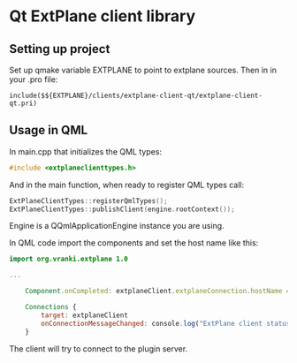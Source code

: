 # Qt ExtPlane client library

## Setting up project

Set up qmake variable EXTPLANE to point to extplane sources. Then in in your .pro file: 

```
include($${EXTPLANE}/clients/extplane-client-qt/extplane-client-qt.pri)
```

## Usage in QML

In main.cpp that initializes the QML types:

```cpp
#include <extplaneclienttypes.h>
```

And in the main function, when ready to register QML types call:

```cpp
ExtPlaneClientTypes::registerQmlTypes();
ExtPlaneClientTypes::publishClient(engine.rootContext());
```

Engine is a QQmlApplicationEngine instance you are using.

In QML code import the components and set the host name like this:


```qml
import org.vranki.extplane 1.0

...

    Component.onCompleted: extplaneClient.extplaneConnection.hostName = "127.0.0.1"

    Connections {
        target: extplaneClient
        onConnectionMessageChanged: console.log("ExtPlane client status:", connectionMessage)
    }
```

The client will try to connect to the plugin server.

